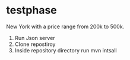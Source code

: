 # testphase
New York with a price range from 200k to 500k.


1. Run Json server
2. Clone repostiroy 
3. Inside repository directory run mvn intsall
